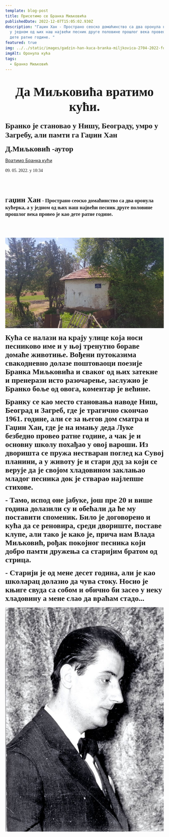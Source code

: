 ```yaml
---
template: blog-post
title: Присетимо се Бранка Миљковића
publishedDate: 2022-12-07T15:05:02.930Z
description: "Гаџин Хан - Пространо сеоско домаћинство са два оронула кућерка, а
  у једном од њих наш највећи песник друге половине прошлог века провео је као
  дете ратне године. "
featured: true
img: ../../static/images/gadzin-han-kuca-branka-miljkovica-2704-2022-foto-d.miljkovic_iff.jpg
imgAlt: Оронула кућа
tags:
  - Бранко Миљковић
---
```

<!DOCTYPE HTML PUBLIC "-//W3C//DTD HTML 4.0 Transitional//EN">

<html>
<head>
	<meta http-equiv="content-type" content="text/html; charset=utf-8"/>
	<title></title>
	<meta name="generator" content="LibreOffice 6.4.7.2 (Linux)"/>
	<meta name="created" content="2022-12-07T15:48:32.350649447"/>
	<meta name="changed" content="2022-12-07T16:07:00.943301042"/>
	
</head>
<body lang="en-US" link="#000080" vlink="#800000" dir="ltr"><h1 class="western" align="center">
<font face="Lovely Grace BG"><font size="6" style="font-size: 30pt"><b>Да
Миљковића вратимо кући.</b></font></font></h1>
<h3 class="western"> <font size="5" style="font-size: 18pt"><font face="Lovely Grace BG">Бранко
је становао у Нишу, Београду, умро у
Загребу, али памти га Гаџин Хан </font></font>
</h3>
<p><font face="Lovely Grace BG"><font size="6" style="font-size: 18pt"><b>Д.Миљковић
-аутор</b></font></font> </p>

[Вратимо Бранка кући](https://www.novosti.rs/drustvo/vesti/1114586/miljkovica-vratimo-kuci-branko-stanovao-nisu-beogradu-umro-zagrebu-ali-pamti-gadzin-han)

<p><font face="Lovely Sofia BG">09. 05. 2022. у 10:34</font></p>
<div id="m_top" dir="ltr"><p><br/>
<br/>

</div>
<h3 class="western"><font face="Lovely Grace BG">Г<font size="6" style="font-size: 18pt"><b>аџин
Хан</b></font> - Пространо сеоско домаћинство
са два оронула кућерка, а у једном од
њих наш највећи песник друге половине
прошлог века провео је као дете ратне
године. </font>
</h3>

<br/>
<br/>

</p>

![Пространо сеоско домаћинство са два оронула кућерка, а у једном од њих наш највећи песник друге половине прошлог века провео је као дете ратне године.](../../static/images/gadzin-han-kuca-branka-miljkovica1.jpg "Кућа из детињства")

<p><font face="Lovely Grace BG"><font size="6" style="font-size: 18pt"><b>Кућа
се налази на крају улице која носи
песниково име и у њој тренутно бораве
домаће животиње. Вођени путоказима
свакодневно долазе поштоваоци поезије
Бранка Миљковића и сваког од њих затекне
и пренерази исто разочарење, заслужио
је Бранко боље од овога, коментар је
већине.</b></font></font></p>
<p><font face="Lovely Grace BG"><font size="5" style="font-size: 18pt"><b>Бранку
се као место становања наводе Ниш,
Београд и Загреб, где је трагично скончао
1961. године, али се за његов дом сматра и
Гаџин Хан, где је на имању деда Луке
безбедно провео ратне године, а чак је
и основну школу похађао у овој вароши.
Из дворишта се пружа нестваран поглед
ка Сувој планини, а у животу је и стари
дуд за који се верује да је својом
хладовином заклањао младог песника док
је стварао најлепше стихове.</b></font></font></p>
<p><font face="Lovely Grace BG"><font size="5" style="font-size: 18pt"><b>-
Тамо, испод оне јабуке, још пре 20 и више
година долазили су и обећали да ће му
поставити споменик. Било је договорено
и кућа да се реновира, среди двориште,
поставе клупе, али тако је како је, прича
нам Влада Миљковић, рођак покојног
песника који добро памти дружења са
старијим братом од стрица.</b></font></font></p>
<p><font face="Lovely Grace BG"><font size="5" style="font-size: 18pt"><b>-
Старији је од мене десет година, али је
као школарац долазио да чува стоку.
Носио је књиге свуда са собом и обично
би засео у неку хладовину а мене слао
да враћам стадо...</b></font></font></p>

![Бранко Миљковић](../../static/images/brankomiljkovic.jpg "Бранко Миљковић")

[](https://www.novosti.rs/drustvo/vesti/1114586/miljkovica-vratimo-kuci-branko-stanovao-nisu-beogradu-umro-zagrebu-ali-pamti-gadzin-han)